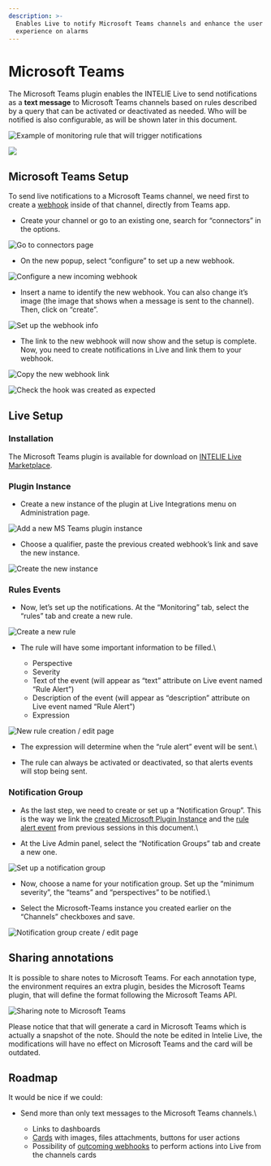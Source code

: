 ```yaml
---
description: >-
  Enables Live to notify Microsoft Teams channels and enhance the user
  experience on alarms
---
```


# Microsoft Teams

The Microsoft Teams plugin enables the INTELIE Live to send notifications as a **text message** to Microsoft Teams channels based on rules described by a query that can be activated or deactivated as needed. Who will be notified is also configurable, as will be shown later in this document.

![Example of monitoring rule that will trigger notifications](<../.gitbook/assets/image (160).png>)

![](<../.gitbook/assets/image (59).png>)

## Microsoft Teams Setup

To send live notifications to a Microsoft Teams channel, we need first to create a [webhook](https://docs.microsoft.com/en-us/microsoftteams/platform/webhooks-and-connectors/how-to/connectors-using#setting-up-a-custom-incoming-webhook) inside of that channel, directly from Teams app.

* Create your channel or go to an existing one, search for “connectors” in the options.

![Go to connectors page](<../.gitbook/assets/image (35).png>)

* On the new popup, select “configure” to set up a new webhook.

![Configure a new incoming webhook](<../.gitbook/assets/image (4).png>)

* Insert a name to identify the new webhook. You can also change it’s image (the image that shows when a message is sent to the channel). Then, click on “create”.

![Set up the webhook info](<../.gitbook/assets/image (13).png>)

* The link to the new webhook will now show and the setup is complete. Now, you need to create notifications in Live and link them to your webhook.

![Copy the new webhook link](<../.gitbook/assets/image (132).png>)

![Check the hook was created as expected](<../.gitbook/assets/image (110).png>)

## Live Setup

### Installation

The Microsoft Teams plugin is available for download on [INTELIE Live Marketplace](https://marketplace.intelie.com/artifact/plugin-microsoft-teams).

### Plugin Instance

* Create a new instance of the plugin at Live Integrations menu on Administration page.

![Add a new MS Teams plugin instance](<../.gitbook/assets/image (43).png>)

* Choose a qualifier, paste the previous created webhook’s link and save the new instance.

![Create the new instance](<../.gitbook/assets/image (121).png>)

### Rules Events

* Now, let’s set up the notifications. At the “Monitoring” tab, select the “rules” tab and create a new rule.

![Create a new rule](<../.gitbook/assets/image (137).png>)

* The rule will have some important information to be filled.\

  * Perspective
  * Severity
  * Text of the event (will appear as “text” attribute on Live event named “Rule Alert”)
  * Description of the event (will appear as “description” attribute on Live event named “Rule Alert”)
  * Expression

![New rule creation / edit page](../.gitbook/assets/10.png)

* The expression will determine when the “rule alert” event will be sent.\

* The rule can always be activated or deactivated, so that alerts events will stop being sent.

### Notification Group

* As the last step, we need to create or set up a “Notification Group”. This is the way we link the [created Microsoft Plugin Instance](microsoft-teams.md#plugin-instance) and the [rule alert event](microsoft-teams.md#rules-events) from previous sessions in this document.\

* At the Live Admin panel, select the “Notification Groups” tab and create a new one.

![Set up a notification group](<../.gitbook/assets/image (174).png>)

* Now, choose a name for your notification group. Set up the “minimum severity”, the “teams” and “perspectives” to be notified.\

* Select the Microsoft-Teams instance you created earlier on the “Channels” checkboxes and save.

![Notification group create / edit page](../.gitbook/assets/12.png)

## Sharing annotations

It is possible to share notes to Microsoft Teams. For each annotation type, the environment requires an extra plugin, besides the Microsoft Teams plugin, that will define the format following the Microsoft Teams API.

![Sharing note to Microsoft Teams](<../.gitbook/assets/image (99).png>)

Please notice that that will generate a card in Microsoft Teams which is actually a snapshot of the note. Should the note be edited in Intelie Live, the modifications will have no effect on Microsoft Teams and the card will be outdated.

## Roadmap

It would be nice if we could:

* Send more than only text messages to the Microsoft Teams channels.\

  * Links to dashboards
  * [Cards](https://docs.microsoft.com/en-us/azure/bot-service/rest-api/bot-framework-rest-connector-add-rich-cards?view=azure-bot-service-4.0#types-of-rich-cards) with images, files attachments, buttons for user actions
  * Possibility of [outcoming webhooks](https://docs.microsoft.com/en-us/microsoftteams/platform/webhooks-and-connectors/how-to/add-outgoing-webhook) to perform actions into Live from the channels cards
